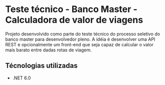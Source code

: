 # Teste técnico - Banco Master - Calculadora de valor de viagens

Projeto desenvolvido como parte do teste técnico do processo seletivo do banco master para desenvolvedor pleno.
A idéia é desenvolver uma API REST e opcionalmente um front-end que seja capaz de calcular o valor mais barato entre dadas rotas de viagem.

## Técnologias utilizadas

- .NET 6.0
